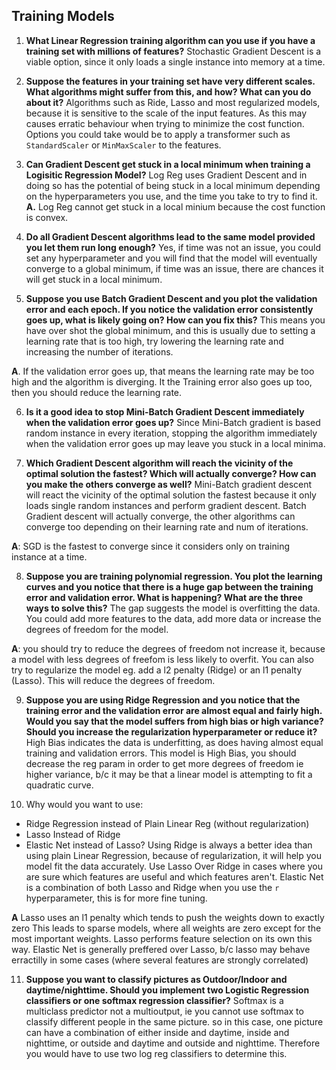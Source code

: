 ## Training Models

1. **What Linear Regression training algorithm can you use if you have a training set with millions of features?**
Stochastic Gradient Descent is a viable option, since it only loads a single instance into memory at a time.

2. **Suppose the features in your training set have very different scales. What algorithms might suffer from this, and how? What can you do about it?**
Algorithms such as Ride, Lasso and most regularized models, because it is sensitive to the scale of the input features. As this may causes erratic behaviour when trying to minimize the cost function. 
Options you could take would be to apply a transformer such as `StandardScaler` or `MinMaxScaler` to the features. 

3. **Can Gradient Descent get stuck in a local minimum when training a Logisitic Regression Model?**
Log Reg uses Gradient Descent and in doing so has the potential of being stuck in a local minimum depending on the hyperparameters you use, and the time you take to try to find it.
**A.** Log Reg cannot get stuck in a local minium because the cost function is convex.

4. **Do all Gradient Descent algorithms lead to the same model provided you let them run long enough?**
Yes, if time was not an issue, you could set any hyperparameter and you will find that the model will eventually converge to a global minimum, if time was an issue, there are chances it will get stuck in a local minimum.

5. **Suppose you use Batch Gradient Descent and you plot the validation error and each epoch. If you notice the validation error consistently goes up, what is likely going on? How can you fix this?**
This means you have over shot the global minimum, and this is usually due to setting a learning rate that is too high, try lowering the learning rate and increasing the number of iterations. 

**A**. If the validation error goes up, that means the learning rate may be too high and the algorithm is diverging. It the Training error also goes up too, then you should reduce the learning rate.

6. **Is it a good idea to stop Mini-Batch Gradient Descent immediately when the validation error goes up?**
Since Mini-Batch gradient is based random instance in every iteration, stopping the algorithm immediately when the validation error goes up may leave you stuck in a local minima. 

7. **Which Gradient Descent algorithm will reach the vicinity of the optimal solution the fastest? Which will actually converge? How can you make the others converge as well?**
Mini-Batch gradient descent will react the vicinity of the optimal solution the fastest because it only loads single random instances and perform gradient descent. Batch Gradient descent will actually converge, the other algorithms can converge too depending on their learning rate and num of iterations.

**A**: SGD is the fastest to converge since it considers only on training instance at a time. 

8. **Suppose you are training polynomial regression. You plot the learning curves and you notice that there is a huge gap between the training error and validation error. What is happening? What are the three ways to solve this?**
The gap suggests the model is overfitting the data. You could add more features to the data, add more data or increase the degrees of freedom for the model. 

**A**: you should try to reduce the degrees of freedom not increase it, because a model with less degrees of freefom is less likely to overfit. You can also try to regularize the model eg. add a l2 penalty (Ridge) or an l1 penalty (Lasso). This will reduce the degrees of freedom. 

9. **Suppose you are using Ridge Regression and you notice that the training error and the validation error are almost equal and fairly high. Would you say that the model suffers from high bias or high variance? Should you increase the regularization hyperparameter or reduce it?**
High Bias indicates the data is underfitting, as does having almost equal training and validation errors. This model is High Bias, you should decrease the reg param in order to get more degrees of freedom ie higher variance, b/c it may be that a linear model is attempting to fit a quadratic curve.

10. Why would you want to use:
* Ridge Regression instead of Plain Linear Reg (without regularization)
* Lasso Instead of Ridge
* Elastic Net instead of Lasso?
Using Ridge is always a better idea than using plain Linear Regression, because of regularization, it will help you model fit the data accurately. 
Use Lasso Over Ridge in cases where you are sure which features are useful and which features aren't.
Elastic Net is a combination of both Lasso and Ridge when you use the `r` hyperparameter, this is for more fine tuning. 

**A** Lasso uses an l1 penalty which tends to push the weights down to exactly zero This leads to sparse models, where all weights are zero except for the most important weights. Lasso performs feature selection on its own this way. 
Elastic Net is generally preffered over Lasso, b/c lasso may behave erractilly in some cases (where several features are strongly correlated)

11. **Suppose you want to classify pictures as Outdoor/Indoor and daytime/nighttime. Should you implement two Logistic Regression classifiers or one softmax regression classifier?**
Softmax is a multiclass predictor not a multioutput, ie you cannot use softmax to classify different people in the same picture. so in this case, one picture can have a combination of either inside and daytime, inside and nighttime, or outside and daytime and outside and nighttime. Therefore you would have to use two log reg classifiers to determine this. 
